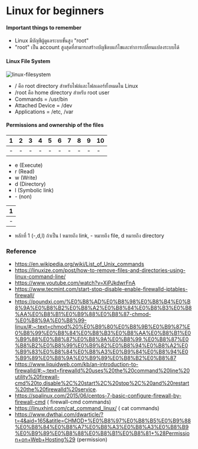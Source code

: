# Linux for beginners

#### Important things to remember

- Linux มีบัญชีผู้ดูแลระบบขั้นสูง "root"
- "root" เป็น account สูงสุดที่สามารถสร้างบัญชีลบแก้ไขและทำการเปลี่ยนแปลงระบบได้

#### Linux File System

![linux-filesystem](https://user-images.githubusercontent.com/15135199/100316088-66e4f380-2fec-11eb-9566-b1bea2de44bb.png)

- / คือ root directory สำหรับไฟล์และโฟลเดอร์ทั้งหมดใน Linux
- /root คือ home directory สำหรับ root user
- Commands = /usr/bin
- Attached Device = /dev
- Applications = /etc, /var

#### Permissions and ownership of the files

| 1 | 2 | 3 | 4 | 5 | 6 | 7 | 8 | 9 | 10 | 
| - | - | - | - | - | - | - | - | - | - |
| - | - | - | - | - | - | - | - | - | - |


- e (Execute)
- r (Read)
- w (Write)
- d (Directory)
- l (Symbolic link)
- <string>-</strong> (non)

| 1 |
| - |
| - |

- หลักที่ 1 (-,d,l) ถ้าเป็น l หมายถึง link, - หมายถึง file, d หมายถึง directory


### Reference

- https://en.wikipedia.org/wiki/List_of_Unix_commands
- https://linuxize.com/post/how-to-remove-files-and-directories-using-linux-command-line/
- https://www.youtube.com/watch?v=XiPJkdwrFnA
- https://www.tecmint.com/start-stop-disable-enable-firewalld-iptables-firewall/
- https://poundxi.com/%E0%B8%AD%E0%B8%98%E0%B8%B4%E0%B8%9A%E0%B8%B2%E0%B8%A2%E0%B8%84%E0%B8%B3%E0%B8%AA%E0%B8%B1%E0%B9%88%E0%B8%87-chmod-%E0%B8%9A%E0%B8%99-linux/#:~:text=chmod%20%E0%B9%80%E0%B8%9B%E0%B9%87%E0%B8%99%E0%B8%84%E0%B8%B3%E0%B8%AA%E0%B8%B1%E0%B9%88%E0%B8%87%E0%B8%9A%E0%B8%99,%E0%B8%87%E0%B8%B2%E0%B8%99%E0%B9%82%E0%B8%94%E0%B8%A2%E0%B9%83%E0%B8%84%E0%B8%A3%E0%B9%84%E0%B8%94%E0%B9%89%E0%B8%9A%E0%B9%89%E0%B8%B2%E0%B8%87
- https://www.liquidweb.com/kb/an-introduction-to-firewalld/#:~:text=firewalld%20uses%20the%20command%20line%20utility%20firewall-cmd%20to,disable%2C%20start%2C%20stop%2C%20and%20restart%20the%20firewalld%20service.
- https://spalinux.com/2015/06/centos-7-basic-configure-firewall-by-firewall-cmd ( firewall-cmd commands)
- https://linuxhint.com/cat_command_linux/ ( cat commands)
- https://www.dwthai.com/dwarticle/?t=4&aid=165&atitle=CHMOD+%E0%B8%97%E0%B8%B5%E0%B9%88%E0%B8%84%E0%B8%A7%E0%B8%A3%E0%B8%A3%E0%B8%B9%E0%B9%89%E0%B8%88%E0%B8%B1%E0%B8%81+%28Permission+on+Web+Hosting%29 (permission)
